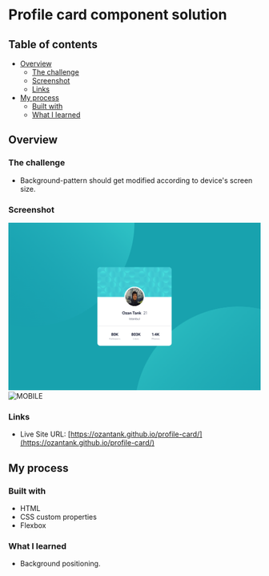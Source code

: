# Profile card component solution

## Table of contents

- [Overview](#overview)
  - [The challenge](#the-challenge)
  - [Screenshot](#screenshot)
  - [Links](#links)
- [My process](#my-process)
  - [Built with](#built-with)
  - [What I learned](#what-i-learned)

## Overview

### The challenge

- Background-pattern should get modified according to device's screen size.

### Screenshot

![HOME](images/home.html.png)
![MOBILE](images/mobile.html.png)

### Links

- Live Site URL: [https://ozantank.github.io/profile-card/](https://ozantank.github.io/profile-card/)

## My process

### Built with

- HTML
- CSS custom properties
- Flexbox

### What I learned

- Background positioning.
